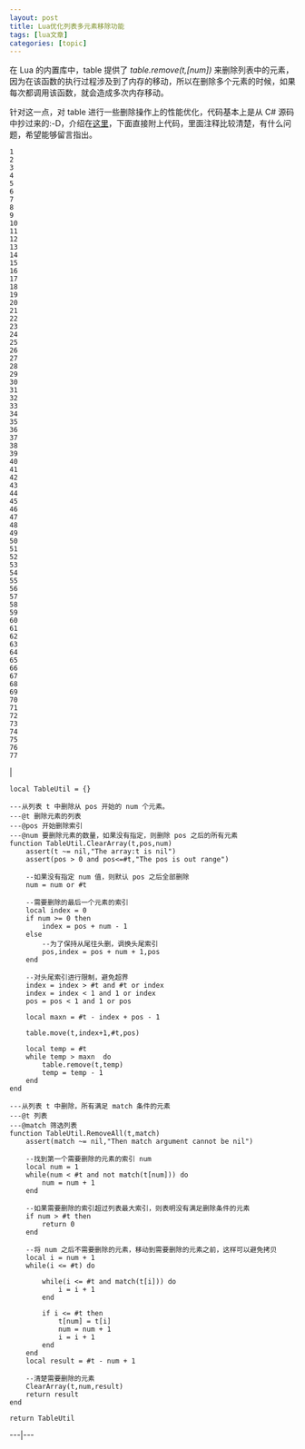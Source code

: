 ```yaml
---
layout: post
title: Lua优化列表多元素移除功能 
tags: [lua文章]
categories: [topic]
---
```

在 Lua 的内置库中，table 提供了 _table.remove(t,[num])_
来删除列表中的元素，因为在该函数的执行过程涉及到了内存的移动，所以在删除多个元素的时候，如果每次都调用该函数，就会造成多次内存移动。

针对这一点，对 table 进行一些删除操作上的性能优化，代码基本上是从 C#
源码中抄过来的:-D，介绍在[这里](https://blog.csdn.net/salvare/article/details/81584827)，下面直接附上代码，里面注释比较清楚，有什么问题，希望能够留言指出。

    
    
    1  
    2  
    3  
    4  
    5  
    6  
    7  
    8  
    9  
    10  
    11  
    12  
    13  
    14  
    15  
    16  
    17  
    18  
    19  
    20  
    21  
    22  
    23  
    24  
    25  
    26  
    27  
    28  
    29  
    30  
    31  
    32  
    33  
    34  
    35  
    36  
    37  
    38  
    39  
    40  
    41  
    42  
    43  
    44  
    45  
    46  
    47  
    48  
    49  
    50  
    51  
    52  
    53  
    54  
    55  
    56  
    57  
    58  
    59  
    60  
    61  
    62  
    63  
    64  
    65  
    66  
    67  
    68  
    69  
    70  
    71  
    72  
    73  
    74  
    75  
    76  
    77  
    

|

    
    
    local TableUtil = {}  
      
    ---从列表 t 中删除从 pos 开始的 num 个元素。  
    ---@t 删除元素的列表  
    ---@pos 开始删除索引  
    ---@num 要删除元素的数量，如果没有指定，则删除 pos 之后的所有元素  
    function TableUtil.ClearArray(t,pos,num)  
        assert(t ~= nil,"The array:t is nil")  
        assert(pos > 0 and pos<=#t,"The pos is out range")  
      
        --如果没有指定 num 值，则默认 pos 之后全部删除  
        num = num or #t  
      
        --需要删除的最后一个元素的索引  
        local index = 0  
        if num >= 0 then  
            index = pos + num - 1  
        else  
            --为了保持从尾往头删，调换头尾索引  
            pos,index = pos + num + 1,pos  
        end  
      
        --对头尾索引进行限制，避免超界  
        index = index > #t and #t or index  
        index = index < 1 and 1 or index  
        pos = pos < 1 and 1 or pos  
      
        local maxn = #t - index + pos - 1  
      
        table.move(t,index+1,#t,pos)  
      
        local temp = #t  
        while temp > maxn  do  
            table.remove(t,temp)  
            temp = temp - 1  
        end  
    end  
      
    ---从列表 t 中删除，所有满足 match 条件的元素  
    ---@t 列表  
    ---@match 筛选列表  
    function TableUtil.RemoveAll(t,match)  
        assert(match ~= nil,"Then match argument cannot be nil")  
      
        --找到第一个需要删除的元素的索引 num  
        local num = 1  
        while(num < #t and not match(t[num])) do  
            num = num + 1  
        end  
      
        --如果需要删除的索引超过列表最大索引，则表明没有满足删除条件的元素  
        if num > #t then  
            return 0  
        end  
      
        --将 num 之后不需要删除的元素，移动到需要删除的元素之前，这样可以避免拷贝  
        local i = num + 1  
        while(i <= #t) do  
      
            while(i <= #t and match(t[i])) do  
                i = i + 1  
            end  
      
            if i <= #t then  
                t[num] = t[i]  
                num = num + 1  
                i = i + 1  
            end  
        end  
        local result = #t - num + 1  
      
        --清楚需要删除的元素  
        ClearArray(t,num,result)  
        return result  
    end  
      
    return TableUtil  
      
  
---|---
